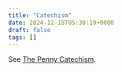 ```yaml
---
title: "Catechism"
date: 2024-12-18T05:38:19+0000
draft: false
tags: []
---
```


See [The Penny Catechism](https://vaticancatholic.com/catechism/).

